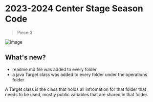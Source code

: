 # 2023-2024 Center Stage Season Code
> Piece 3

![image](https://github.com/535tobor/2023-2024SeasonCode/assets/92122791/f2ef653c-56be-40a8-a6c6-605d71cc5102)

## What's new?
+ readme.md file was added to every folder
+ a java Target class was added to every folder under the operations folder

A Target class is the class that holds all infromation for that folder that needs to be used, mostly public variables that are shared in that folder.
